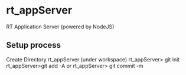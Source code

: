 # rt_appServer
RT Application Server (powered by NodeJS)

Setup process
----------------
Create Directory rt_appServer (under workspace)
rt_appServer> git init
rt_appServer>git add -A or <file>
rt_appServer> git commit -m


